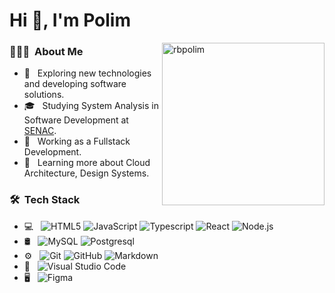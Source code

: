 # Hi 👋, I'm Polim

<img align="right" width="260" src="https://github-readme-stats.vercel.app/api?username=rbpolim&show_icons=true&theme=tokyonight&hide_border=true&locale=en" alt="rbpolim" />

### 👨🏻‍💻 &nbsp;About Me

- 🤔 &nbsp; Exploring new technologies and developing software solutions.
- 🎓 &nbsp; Studying System Analysis in Software Development at [SENAC](https://www.sp.senac.br/graduacao/tecnologia-em-analise-e-desenvolvimento-de-sistemas).
- 💼 &nbsp; Working as a Fullstack Development.
- 🌱 &nbsp; Learning more about Cloud Architecture, Design Systems.

### 🛠 &nbsp;Tech Stack

- 💻 &nbsp;
  ![HTML5](https://img.shields.io/badge/-HTML5-333333?style=flat&logo=HTML5)
  ![JavaScript](https://img.shields.io/badge/-JavaScript-333333?style=flat&logo=javascript)
  ![Typescript](https://img.shields.io/badge/-Typescript-333333?style=flat&logo=typescript)
  ![React](https://img.shields.io/badge/-React-333333?style=flat&logo=react)
  ![Node.js](https://img.shields.io/badge/-Node.js-333333?style=flat&logo=node.js)
- 🛢 &nbsp;
  ![MySQL](https://img.shields.io/badge/-MySQL-333333?style=flat&logo=mysql)
  ![Postgresql](https://img.shields.io/badge/-postgresql-333333?style=flat&logo=postgresql)
- ⚙️ &nbsp;
  ![Git](https://img.shields.io/badge/-Git-333333?style=flat&logo=git)
  ![GitHub](https://img.shields.io/badge/-GitHub-333333?style=flat&logo=github)
  ![Markdown](https://img.shields.io/badge/-Markdown-333333?style=flat&logo=markdown)
- 🔧 &nbsp;
  ![Visual Studio Code](https://img.shields.io/badge/-Visual%20Studio%20Code-333333?style=flat&logo=visual-studio-code&logoColor=007ACC)
- 🖥 &nbsp;
  ![Figma](https://img.shields.io/badge/-Figma-333333?style=flat&logo=figma)


  